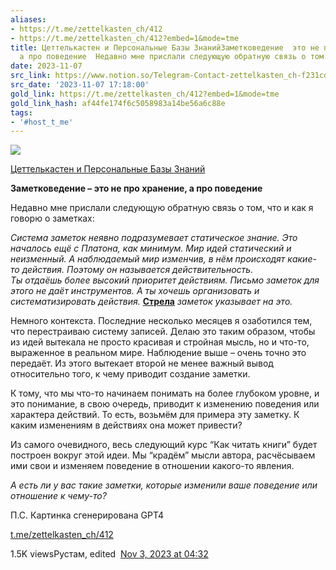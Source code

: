 ```yaml
---
aliases:
- https://t.me/zettelkasten_ch/412
- https://t.me/zettelkasten_ch/412?embed=1&mode=tme
title: Цеттелькастен и Персональные Базы ЗнанийЗаметковедение  это не про хранение
  а про поведение  Недавно мне прислали следующую обратную связь о том что и
date: 2023-11-07
src_link: https://www.notion.so/Telegram-Contact-zettelkasten_ch-f231cd4cf9a748d097dcf731cb3ec21d
src_date: '2023-11-07 17:18:00'
gold_link: https://t.me/zettelkasten_ch/412?embed=1&mode=tme
gold_link_hash: af44fe174f6c5058983a14be56a6c88e
tags:
- '#host_t_me'
---
```




[*![](https://cdn4.cdn-telegram.org/file/tnrutRveCEZEeoedHVOz8d7smDXg58MVaa-l2ST986R2oxLqfllrOZFwnIpey4Eb_e81eIBbLjn-BKXj3nd84-PpQusluIJZ0iBox_zby1QDSSfeN5xDxgDbGvLa7zpvhm1xRNU0_O3WboB9oPPooT6WR4NLQdsbB0OmhLh5YWMGrpxmOuNiDyOZhhoDLZdof9MQCs1YS3-MmyXIcaOpgWT37LyJPtUQYJPVFqJygXxDWMfd_1UkbjGovr1F5Z5alZo_0SA1964ShWla8PQEyyhmpDwWlWuh__3g1EPJcsOfi4qW1_L5JfKkuhAhq3GASnqh-CumsYMF1JFoHYkAAw.jpg)*](https://t.me/zettelkasten_ch)



[Цеттелькастен и Персональные Базы Знаний](https://t.me/zettelkasten_ch)

**Заметковедение – это не про хранение, а про поведение**  
  
Недавно мне прислали следующую обратную связь о том, что и как я говорю о заметках:  
  
*Система заметок неявно подразумевает статическое знание. Это началось ещё с Платона, как минимум. Мир идей статический и неизменный. А наблюдаемый мир изменчив, в нём происходят какие-то действия. Поэтому он называется действительность.  
Ты отдаёшь более высокий приоритет действиям. Письмо заметок для этого не даёт инструментов. А ты хочешь организовать и систематизировать действия.* [**Стрела**](https://zttl.space/t/strela-razvitiya-mysli/2308) *заметок указывает на это.*  
  
Немного контекста. Последние несколько месяцев я озаботился тем, что перестраиваю систему записей. Делаю это таким образом, чтобы из идей вытекала не просто красивая и стройная мысль, но и что-то, выраженное в реальном мире. Наблюдение выше – очень точно это передаёт. Из этого вытекает второй не менее важный вывод относительно того, к чему приводит создание заметки.  
  
К тому, что мы что-то начинаем понимать на более глубоком уровне, и это понимание, в свою очередь, приводит к изменению поведения или характера действий. То есть, возьмём для примера эту заметку. К каким изменениям в действиях она может привести?  
  
Из самого очевидного, весь следующий курс “Как читать книги” будет построен вокруг этой идеи. Мы “крадём” мысли автора, расчёсываем ими свои и изменяем поведение в отношении какого-то явления.  
  
*А есть ли у вас такие заметки, которые изменили ваше поведение или отношение к чему-то?*  
  
П.С. Картинка сгенерирована GPT4

[t.me/zettelkasten\_ch/412](https://t.me/zettelkasten_ch/412)

1.5K viewsРустам, edited  [Nov 3, 2023 at 04:32](https://t.me/zettelkasten_ch/412)